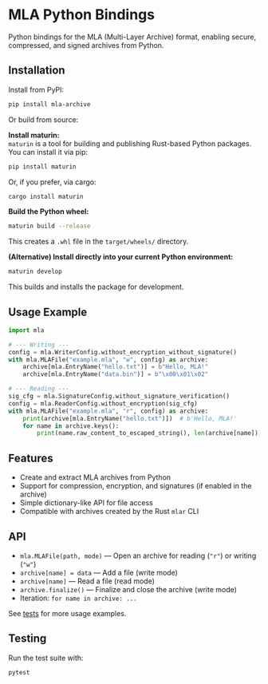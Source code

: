 # MLA Python Bindings

Python bindings for the MLA (Multi-Layer Archive) format, enabling secure, compressed, and signed archives from Python.

## Installation

Install from PyPI:

```sh
pip install mla-archive
```

Or build from source:

**Install maturin:**  
   `maturin` is a tool for building and publishing Rust-based Python packages.  
   You can install it via pip:

   ```sh
   pip install maturin
   ```

   Or, if you prefer, via cargo:

   ```sh
   cargo install maturin
   ```

**Build the Python wheel:**

   ```sh
   maturin build --release
   ```

   This creates a `.whl` file in the `target/wheels/` directory.

**(Alternative) Install directly into your current Python environment:**

   ```sh
   maturin develop
   ```

   This builds and installs the package for development.

## Usage Example

```python
import mla

# --- Writing ---
config = mla.WriterConfig.without_encryption_without_signature()
with mla.MLAFile("example.mla", "w", config) as archive:
    archive[mla.EntryName("hello.txt")] = b"Hello, MLA!"
    archive[mla.EntryName("data.bin")] = b"\x00\x01\x02"

# --- Reading ---
sig_cfg = mla.SignatureConfig.without_signature_verification()
config = mla.ReaderConfig.without_encryption(sig_cfg)
with mla.MLAFile("example.mla", "r", config) as archive:
    print(archive[mla.EntryName("hello.txt")])  # b'Hello, MLA!'
    for name in archive.keys():
        print(name.raw_content_to_escaped_string(), len(archive[name]))
```

## Features

- Create and extract MLA archives from Python
- Support for compression, encryption, and signatures (if enabled in the archive)
- Simple dictionary-like API for file access
- Compatible with archives created by the Rust `mlar` CLI

## API

- `mla.MLAFile(path, mode)` — Open an archive for reading (`"r"`) or writing (`"w"`)
- `archive[name] = data` — Add a file (write mode)
- `archive[name]` — Read a file (read mode)
- `archive.finalize()` — Finalize and close the archive (write mode)
- Iteration: `for name in archive: ...`

See [tests](tests) for more usage examples.

## Testing

Run the test suite with:

```sh
pytest
```
